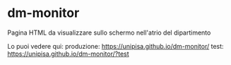 # dm-monitor
Pagina HTML da visualizzare sullo schermo nell'atrio del dipartimento

Lo puoi vedere qui: 
produzione: https://unipisa.github.io/dm-monitor/
test: https://unipisa.github.io/dm-monitor/?test